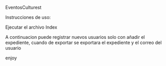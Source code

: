 EventosCulturest

Instrucciones de uso:

Ejecutar el archivo Index

A continuacion puede registrar nuevos usuarios solo con añadir el expediente, cuando de exportar se exportara el expediente y el correo del usuario

enjoy
